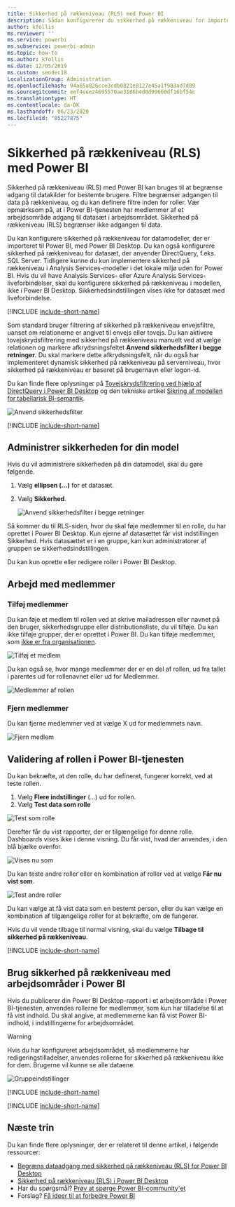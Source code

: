 ```yaml
---
title: Sikkerhed på rækkeniveau (RLS) med Power BI
description: Sådan konfigurerer du sikkerhed på rækkeniveau for importerede datasæt og DirectQuery i Power BI-tjenesten.
author: kfollis
ms.reviewer: ''
ms.service: powerbi
ms.subservice: powerbi-admin
ms.topic: how-to
ms.author: kfollis
ms.date: 12/05/2019
ms.custom: seodec18
LocalizationGroup: Administration
ms.openlocfilehash: 94a65a826cce3cdb0821e8127e45a1f983ad7d89
ms.sourcegitcommit: eef4eee24695570ae3186b4d8d99660df16bf54c
ms.translationtype: HT
ms.contentlocale: da-DK
ms.lasthandoff: 06/23/2020
ms.locfileid: "85227875"
---
```

# <a name="row-level-security-rls-with-power-bi"></a>Sikkerhed på rækkeniveau (RLS) med Power BI

Sikkerhed på rækkeniveau (RLS) med Power BI kan bruges til at begrænse adgang til datakilder for bestemte brugere. Filtre begrænser adgangen til data på rækkeniveau, og du kan definere filtre inden for roller. Vær opmærksom på, at i Power BI-tjenesten har medlemmer af et arbejdsområde adgang til datasæt i arbejdsområdet. Sikkerhed på rækkeniveau (RLS) begrænser ikke adgangen til data.

Du kan konfigurere sikkerhed på rækkeniveau for datamodeller, der er importeret til Power BI, med Power BI Desktop. Du kan også konfigurere sikkerhed på rækkeniveau for datasæt, der anvender DirectQuery, f.eks. SQL Server. Tidligere kunne du kun implementere sikkerhed på rækkeniveau i Analysis Services-modeller i det lokale miljø uden for Power BI. Hvis du vil have Analysis Services- eller Azure Analysis Services-liveforbindelser, skal du konfigurere sikkerhed på rækkeniveau i modellen, ikke i Power BI Desktop. Sikkerhedsindstillingen vises ikke for datasæt med liveforbindelse.

[!INCLUDE [include-short-name](../includes/rls-desktop-define-roles.md)]

Som standard bruger filtrering af sikkerhed på rækkeniveau envejsfiltre, uanset om relationerne er angivet til envejs eller tovejs. Du kan aktivere tovejskrydsfiltrering med sikkerhed på rækkeniveau manuelt ved at vælge relationen og markere afkrydsningsfeltet **Anvend sikkerhedsfilter i begge retninger**. Du skal markere dette afkrydsningsfelt, når du også har implementeret dynamisk sikkerhed på rækkeniveau på serverniveau, hvor sikkerhed på rækkeniveau er baseret på brugernavn eller logon-id.

Du kan finde flere oplysninger på [Tovejskrydsfiltrering ved hjælp af DirectQuery i Power BI Desktop](../transform-model/desktop-bidirectional-filtering.md) og den tekniske artikel [Sikring af modellen for tabellarisk BI-semantik](https://download.microsoft.com/download/D/2/0/D20E1C5F-72EA-4505-9F26-FEF9550EFD44/Securing%20the%20Tabular%20BI%20Semantic%20Model.docx).

![Anvend sikkerhedsfilter](media/service-admin-rls/rls-apply-security-filter.png)


[!INCLUDE [include-short-name](../includes/rls-desktop-view-as-roles.md)]

## <a name="manage-security-on-your-model"></a>Administrer sikkerheden for din model

Hvis du vil administrere sikkerheden på din datamodel, skal du gøre følgende.

1. Vælg **ellipsen (…)** for et datasæt.
2. Vælg **Sikkerhed**.
   
   ![Anvend sikkerhedsfilter i begge retninger](media/service-admin-rls/rls-security.png)

Så kommer du til RLS-siden, hvor du skal føje medlemmer til en rolle, du har oprettet i Power BI Desktop. Kun ejerne af datasættet får vist indstillingen Sikkerhed. Hvis datasættet er i en gruppe, kan kun administratorer af gruppen se sikkerhedsindstillingen. 

Du kan kun oprette eller redigere roller i Power BI Desktop.

## <a name="working-with-members"></a>Arbejd med medlemmer

### <a name="add-members"></a>Tilføj medlemmer

Du kan føje et medlem til rollen ved at skrive mailadressen eller navnet på den bruger, sikkerhedsgruppe eller distributionsliste, du vil tilføje. Du kan ikke tilføje grupper, der er oprettet i Power BI. Du kan tilføje medlemmer, som [ikke er fra organisationen](../guidance/whitepaper-azure-b2b-power-bi.md#data-security-for-external-partners).

![Tilføj et medlem](media/service-admin-rls/rls-add-member.png)

Du kan også se, hvor mange medlemmer der er en del af rollen, ud fra tallet i parentes ud for rollenavnet eller ud for Medlemmer.

![Medlemmer af rollen](media/service-admin-rls/rls-member-count.png)

### <a name="remove-members"></a>Fjern medlemmer

Du kan fjerne medlemmer ved at vælge X ud for medlemmets navn. 

![Fjern medlem](media/service-admin-rls/rls-remove-member.png)

## <a name="validating-the-role-within-the-power-bi-service"></a>Validering af rollen i Power BI-tjenesten

Du kan bekræfte, at den rolle, du har defineret, fungerer korrekt, ved at teste rollen. 

1. Vælg **Flere indstillinger** (...) ud for rollen.
2. Vælg **Test data som rolle**

![Test som rolle](media/service-admin-rls/rls-test-role.png)

Derefter får du vist rapporter, der er tilgængelige for denne rolle. Dashboards vises ikke i denne visning. Du får vist, hvad der anvendes, i den blå bjælke ovenfor.

![Vises nu som <rolle>](media/service-admin-rls/rls-test-role2.png)

Du kan teste andre roller eller en kombination af roller ved at vælge **Får nu vist som**.

![Test andre roller](media/service-admin-rls/rls-test-role3.png)

Du kan vælge at få vist data som en bestemt person, eller du kan vælge en kombination af tilgængelige roller for at bekræfte, om de fungerer. 

Hvis du vil vende tilbage til normal visning, skal du vælge **Tilbage til sikkerhed på rækkeniveau**.

[!INCLUDE [include-short-name](../includes/rls-usernames.md)]

## <a name="using-rls-with-workspaces-in-power-bi"></a>Brug sikkerhed på rækkeniveau med arbejdsområder i Power BI

Hvis du publicerer din Power BI Desktop-rapport i et arbejdsområde i Power BI-tjenesten, anvendes rollerne for medlemmer, som kun har tilladelse til at få vist indhold. Du skal angive, at medlemmerne kan få vist Power BI-indhold, i indstillingerne for arbejdsområdet.

> [!WARNING]
> Hvis du har konfigureret arbejdsområdet, så medlemmerne har redigeringstilladelser, anvendes rollerne for sikkerhed på rækkeniveau ikke for dem. Brugerne vil kunne se alle dataene.

![Gruppeindstillinger](media/service-admin-rls/rls-group-settings.png)

[!INCLUDE [include-short-name](../includes/rls-limitations.md)]

[!INCLUDE [include-short-name](../includes/rls-faq.md)]

## <a name="next-steps"></a>Næste trin

Du kan finde flere oplysninger, der er relateret til denne artikel, i følgende ressourcer:

- [Begræns dataadgang med sikkerhed på rækkeniveau (RLS) for Power BI Desktop](../create-reports/desktop-rls.md)
- [Sikkerhed på rækkeniveau (RLS) i Power BI Desktop](../guidance/rls-guidance.md)
- Har du spørgsmål? [Prøv at spørge Power BI-community'et](https://community.powerbi.com/)
- Forslag? [Få ideer til at forbedre Power BI](https://ideas.powerbi.com/)
